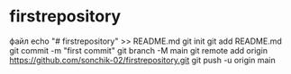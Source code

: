 # firstrepository
файл
echo "# firstrepository" >> README.md
git init
git add README.md
git commit -m "first commit"
git branch -M main
git remote add origin https://github.com/sonchik-02/firstrepository.git
git push -u origin main

